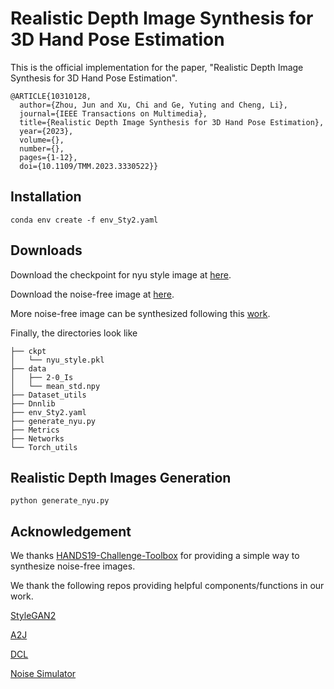 # Realistic Depth Image Synthesis for 3D Hand Pose Estimation
This is the official implementation for the paper, "Realistic Depth Image Synthesis for 3D Hand Pose Estimation".

```
@ARTICLE{10310128,
  author={Zhou, Jun and Xu, Chi and Ge, Yuting and Cheng, Li},
  journal={IEEE Transactions on Multimedia}, 
  title={Realistic Depth Image Synthesis for 3D Hand Pose Estimation}, 
  year={2023},
  volume={},
  number={},
  pages={1-12},
  doi={10.1109/TMM.2023.3330522}}

```


## Installation
```
conda env create -f env_Sty2.yaml
```



## Downloads

Download the checkpoint for nyu style image at [here](
https://1drv.ms/f/c/1ed9576d2145b823/EoVwSqY6ji1JvjEi1mUvR5gBhkRr51PBPBM0WbdtuxmXow?e=RifYwH).

Download the noise-free image at [here](
https://1drv.ms/f/c/1ed9576d2145b823/EoVwSqY6ji1JvjEi1mUvR5gBhkRr51PBPBM0WbdtuxmXow?e=RifYwH).

More noise-free image can be synthesized following this [work](https://github.com/anilarmagan/HANDS19-Challenge-Toolbox).

Finally, the directories look like
```
├── ckpt
│   └── nyu_style.pkl
├── data
│   ├── 2-0_Is
│   └── mean_std.npy
├── Dataset_utils
├── Dnnlib
├── env_Sty2.yaml
├── generate_nyu.py
├── Metrics
├── Networks
└── Torch_utils
```

## Realistic Depth Images Generation
```
python generate_nyu.py
```


## Acknowledgement

We thanks [HANDS19-Challenge-Toolbox](https://github.com/anilarmagan/HANDS19-Challenge-Toolbox) for providing a simple way to synthesize noise-free images.

We thank the following repos providing helpful components/functions in our work.

[StyleGAN2](https://github.com/NVlabs/stylegan2)

[A2J](https://github.com/zhangboshen/A2J)

[DCL](https://github.com/Jhonve/DCL-DepthSynthesis)

[Noise Simulator](https://github.com/ShudaLi/rgbd_simulation)

